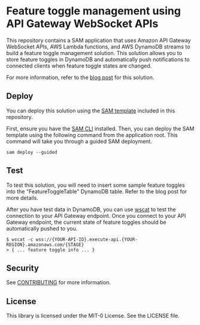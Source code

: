# Feature toggle management using API Gateway WebSocket APIs

This repository contains a SAM application that uses Amazon API Gateway WebSocket APIs, AWS Lambda functions, and AWS DynamoDB streams to build a feature toggle management solution.  This solution allows you to store feature toggles in DynamoDB and automatically push notifications to connected clients when feature toggle states are changed.

For more information, refer to the [blog post](https://aws.amazon.com/blogs/devops/build-real-time-feature-toggles-with-amazon-dynamodb-streams-and-amazon-api-gateway-websocket-apis/) for this solution.

## Deploy

You can deploy this solution using the [SAM template](template.yaml) included in this repository.  

First, ensure you have the [SAM CLI](https://docs.aws.amazon.com/serverless-application-model/latest/developerguide/serverless-sam-cli-install.html) installed. Then, you can deploy the SAM template using the following command from the application root.  This command will take you through a guided SAM deployment.

```
sam deploy --guided
```

## Test

To test this solution, you will need to insert some sample feature toggles into the "FeatureToggleTable" DynamoDB table.  Refer to the blog post for more details.

After you have test data in DynamoDB, you can use [wscat](https://github.com/websockets/wscat) to test the connection to your API Gateway endpoint.  Once you connect to your API Gateway endpoint, the current state of feature toggles should be automatically pushed to you.

```
$ wscat -c wss://{YOUR-API-ID}.execute-api.{YOUR-REGION}.amazonaws.com/{STAGE}
> { ... feature toggle info ... } 
```

## Security

See [CONTRIBUTING](CONTRIBUTING.md#security-issue-notifications) for more information.

## License

This library is licensed under the MIT-0 License. See the LICENSE file.

